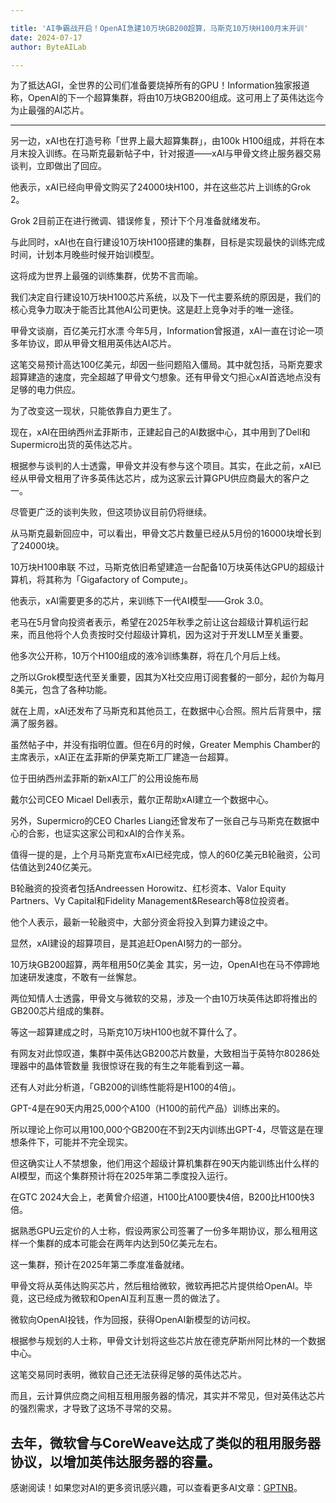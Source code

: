 ```yaml
---

title: 'AI争霸战开启！OpenAI急建10万块GB200超算，马斯克10万块H100月末开训'
date: 2024-07-17
author: ByteAILab

---
```


为了抵达AGI，全世界的公司们准备要烧掉所有的GPU！Information独家报道称，OpenAI的下一个超算集群，将由10万块GB200组成。这可用上了英伟达迄今为止最强的AI芯片。

---


另一边，xAI也在打造号称「世界上最大超算集群」，由100k H100组成，并将在本月末投入训练。在马斯克最新帖子中，针对报道——xAI与甲骨文终止服务器交易谈判，立即做出了回应。

他表示，xAI已经向甲骨文购买了24000块H100，并在这些芯片上训练的Grok 2。

Grok 2目前正在进行微调、错误修复，预计下个月准备就绪发布。

与此同时，xAI也在自行建设10万块H100搭建的集群，目标是实现最快的训练完成时间，计划本月晚些时候开始训模型。

这将成为世界上最强的训练集群，优势不言而喻。

我们决定自行建设10万块H100芯片系统，以及下一代主要系统的原因是，我们的核心竞争力取决于能否比其他AI公司更快。这是赶上竞争对手的唯一途径。

甲骨文谈崩，百亿美元打水漂
今年5月，Information曾报道，xAI一直在讨论一项多年协议，即从甲骨文租用英伟达AI芯片。

这笔交易预计高达100亿美元，却因一些问题陷入僵局。其中就包括，马斯克要求超算建造的速度，完全超越了甲骨文勺想象。还有甲骨文勺担心xAI首选地点没有足够的电力供应。

为了改变这一现状，只能依靠自力更生了。

现在，xAI在田纳西州孟菲斯市，正建起自己的AI数据中心，其中用到了Dell和Supermicro出货的英伟达芯片。

根据参与谈判的人士透露，甲骨文并没有参与这个项目。其实，在此之前，xAI已经从甲骨文租用了许多英伟达芯片，成为这家云计算GPU供应商最大的客户之一。

尽管更广泛的谈判失败，但这项协议目前仍将继续。

从马斯克最新回应中，可以看出，甲骨文芯片数量已经从5月份的16000块增长到了24000块。

10万块H100串联
不过，马斯克依旧希望建造一台配备10万块英伟达GPU的超级计算机，将其称为「Gigafactory of Compute」。

他表示，xAI需要更多的芯片，来训练下一代AI模型——Grok 3.0。

老马在5月曾向投资者表示，希望在2025年秋季之前让这台超级计算机运行起来，而且他将个人负责按时交付超级计算机，因为这对于开发LLM至关重要。

他多次公开称，10万个H100组成的液冷训练集群，将在几个月后上线。

之所以Grok模型迭代至关重要，因其为X社交应用订阅套餐的一部分，起价为每月8美元，包含了各种功能。

就在上周，xAI还发布了马斯克和其他员工，在数据中心合照。照片后背景中，摆满了服务器。

虽然帖子中，并没有指明位置。但在6月的时候，Greater Memphis Chamber的主席表示，xAI正在孟菲斯的伊莱克斯工厂建造一台超算。

位于田纳西州孟菲斯的新xAI工厂的公用设施布局

戴尔公司CEO Micael Dell表示，戴尔正帮助xAI建立一个数据中心。

另外，Supermicro的CEO Charles Liang还曾发布了一张自己与马斯克在数据中心的合影，也证实这家公司和xAI的合作关系。

值得一提的是，上个月马斯克宣布xAI已经完成，惊人的60亿美元B轮融资，公司估值达到240亿美元。

B轮融资的投资者包括Andreessen Horowitz、红杉资本、Valor Equity Partners、Vy Capital和Fidelity Management&Research等8位投资者。

他个人表示，最新一轮融资中，大部分资金将投入到算力建设之中。

显然，xAI建设的超算项目，是其追赶OpenAI努力的一部分。

10万块GB200超算，两年租用50亿美金
其实，另一边，OpenAI也在马不停蹄地加速研发速度，不敢有一丝懈怠。

两位知情人士透露，甲骨文与微软的交易，涉及一个由10万块英伟达即将推出的GB200芯片组成的集群。

等这一超算建成之时，马斯克10万块H100也就不算什么了。

有网友对此惊叹道，集群中英伟达GB200芯片数量，大致相当于英特尔80286处理器中的晶体管数量 我很惊讶在我的有生之年能看到这一幕。

还有人对此分析道，「GB200的训练性能将是H100的4倍」。

GPT-4是在90天内用25,000个A100（H100的前代产品）训练出来的。

所以理论上你可以用100,000个GB200在不到2天内训练出GPT-4，尽管这是在理想条件下，可能并不完全现实。

但这确实让人不禁想象，他们用这个超级计算机集群在90天内能训练出什么样的AI模型，而这个集群预计将在2025年第二季度投入运行。

在GTC 2024大会上，老黄曾介绍道，H100比A100要快4倍，B200比H100快3倍。

据熟悉GPU云定价的人士称，假设两家公司签署了一份多年期协议，那么租用这样一个集群的成本可能会在两年内达到50亿美元左右。

这一集群，预计在2025年第二季度准备就绪。

甲骨文将从英伟达购买芯片，然后租给微软，微软再把芯片提供给OpenAI。毕竟，这已经成为微软和OpenAI互利互惠一贯的做法了。

微软向OpenAI投钱，作为回报，获得OpenAI新模型的访问权。

根据参与规划的人士称，甲骨文计划将这些芯片放在德克萨斯州阿比林的一个数据中心。

这笔交易同时表明，微软自己还无法获得足够的英伟达芯片。

而且，云计算供应商之间相互租用服务器的情况，其实并不常见，但对英伟达芯片的强烈需求，才导致了这场不寻常的交易。

去年，微软曾与CoreWeave达成了类似的租用服务器协议，以增加英伟达服务器的容量。
---
感谢阅读！如果您对AI的更多资讯感兴趣，可以查看更多AI文章：[GPTNB](https://gptnb.com)。